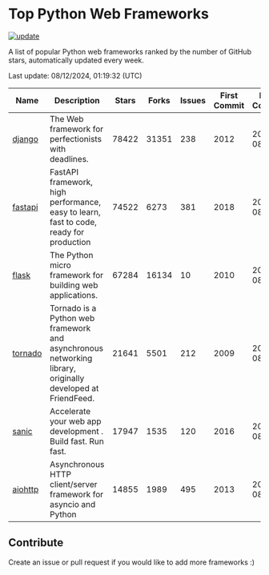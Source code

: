 # Top Python Web Frameworks

[![update](https://github.com/sunnysid3up/python-web-frameworks/actions/workflows/update.yml/badge.svg)](https://github.com/sunnysid3up/python-web-frameworks/actions/workflows/update.yml)

A list of popular Python web frameworks ranked by the number of GitHub stars, automatically updated every week.

Last update: 08/12/2024, 01:19:32 (UTC)

| Name          | Description          | Stars                     | Forks          | Issues               | First Commit        | Last Commit         |
|---------------|----------------------|---------------------------|----------------|----------------------|---------------------|---------------------|
| [django](https://github.com/django/django) | The Web framework for perfectionists with deadlines. | 78422 | 31351 | 238 | 2012 | 2024-08-12 |
| [fastapi](https://github.com/fastapi/fastapi) | FastAPI framework, high performance, easy to learn, fast to code, ready for production | 74522 | 6273 | 381 | 2018 | 2024-08-12 |
| [flask](https://github.com/pallets/flask) | The Python micro framework for building web applications. | 67284 | 16134 | 10 | 2010 | 2024-08-11 |
| [tornado](https://github.com/tornadoweb/tornado) | Tornado is a Python web framework and asynchronous networking library, originally developed at FriendFeed. | 21641 | 5501 | 212 | 2009 | 2024-08-10 |
| [sanic](https://github.com/sanic-org/sanic) |  Accelerate your web app development . Build fast. Run fast. | 17947 | 1535 | 120 | 2016 | 2024-08-11 |
| [aiohttp](https://github.com/aio-libs/aiohttp) | Asynchronous HTTP client/server framework for asyncio and Python | 14855 | 1989 | 495 | 2013 | 2024-08-11 |

## Contribute 

Create an issue or pull request if you would like to add more frameworks :)